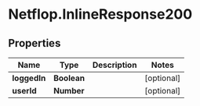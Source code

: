 # Netflop.InlineResponse200

## Properties

Name | Type | Description | Notes
------------ | ------------- | ------------- | -------------
**loggedIn** | **Boolean** |  | [optional] 
**userId** | **Number** |  | [optional] 


